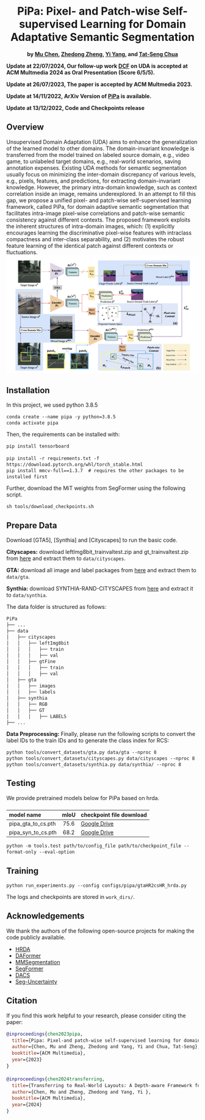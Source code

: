 <div align="center">    
 
# PiPa: Pixel- and Patch-wise Self-supervised Learning for Domain Adaptative Semantic Segmentation


**by [Mu Chen](https://scholar.google.com/citations?hl=en&user=eyBlZUUAAAAJ), [Zhedong Zheng](https://zdzheng.xyz/), [Yi Yang](https://scholar.google.com.au/citations?user=RMSuNFwAAAAJ&hl=en), 
and [Tat-Seng Chua](https://scholar.google.com.sg/citations?user=Z9DWCBEAAAAJ&hl=en)**
</div>


**Update at 22/07/2024, Our follow-up work [DCF](https://arxiv.org/abs/2311.12682) on UDA is accepted at ACM Multmedia 2024 as Oral Presentation (Score 6/5/5).**

**Update at 26/07/2023, The paper is accepted by ACM Multmedia 2023.**

**Update at 14/11/2022, ArXiv Version of [PiPa](https://arxiv.org/abs/2211.07609) is available.**

**Update at 13/12/2022, Code and Checkpoints release**

## Overview
Unsupervised Domain Adaptation (UDA) aims to enhance the generalization of the learned model to other domains. The domain-invariant knowledge is transferred from
the model trained on labeled source domain, e.g., video
game, to unlabeled target domains, e.g., real-world scenarios, saving annotation expenses. Existing UDA methods for semantic segmentation usually focus on minimizing
the inter-domain discrepancy of various levels, e.g., pixels,
features, and predictions, for extracting domain-invariant
knowledge. However, the primary intra-domain knowledge,
such as context correlation inside an image, remains underexplored. In an attempt to fill this gap, we propose a unified pixel- and patch-wise self-supervised learning framework, called PiPa, for domain adaptive semantic segmentation that facilitates intra-image pixel-wise correlations and
patch-wise semantic consistency against different contexts.
The proposed framework exploits the inherent structures
of intra-domain images, which: (1) explicitly encourages
learning the discriminative pixel-wise features with intraclass compactness and inter-class separability, and (2) motivates the robust feature learning of the identical patch
against different contexts or fluctuations.
<img src="resources/diagram.png">

## Installation

In this project, we used python 3.8.5

```shell
conda create --name pipa -y python=3.8.5
conda activate pipa
```

Then, the requirements can be installed with:

```shell
pip install tensorboard

pip install -r requirements.txt -f https://download.pytorch.org/whl/torch_stable.html
pip install mmcv-full==1.3.7  # requires the other packages to be installed first
```

Further, download the MiT weights from SegFormer using the
following script.

```shell
sh tools/download_checkpoints.sh
```

## Prepare Data

Download [GTA5], [Synthia] and [Cityscapes] to run the basic code.

**Cityscapes:** download leftImg8bit_trainvaltest.zip and
gt_trainvaltest.zip from [here](https://www.cityscapes-dataset.com/downloads/)
and extract them to `data/cityscapes`.

**GTA:** download all image and label packages from
[here](https://download.visinf.tu-darmstadt.de/data/from_games/) and extract
them to `data/gta`.

**Synthia:** download SYNTHIA-RAND-CITYSCAPES from
[here](http://synthia-dataset.net/downloads/) and extract it to `data/synthia`.

The data folder is structured as follows:

```none
PiPa
├── ...
├── data
│   ├── cityscapes
│   │   ├── leftImg8bit
│   │   │   ├── train
│   │   │   ├── val
│   │   ├── gtFine
│   │   │   ├── train
│   │   │   ├── val
│   ├── gta
│   │   ├── images
│   │   ├── labels
│   ├── synthia
│   │   ├── RGB
│   │   ├── GT
│   │   │   ├── LABELS
├── ...
```

**Data Preprocessing:** Finally, please run the following scripts to convert the label IDs to the
train IDs and to generate the class index for RCS:

```shell
python tools/convert_datasets/gta.py data/gta --nproc 8
python tools/convert_datasets/cityscapes.py data/cityscapes --nproc 8
python tools/convert_datasets/synthia.py data/synthia/ --nproc 8
```


## Testing

We provide pretrained models below for PiPa based on hrda.

### 

| model name                       | mIoU  | checkpoint file download                    |
| :------------------------------- | :---: | :------------------------------------- |
| pipa_gta_to_cs.pth  | 75.6  | [Google Drive](https://drive.google.com/file/d/1YhhVtuODGl3vCcE5wvWf8kwvMOSr4QaU/view?usp=share_link)|
| pipa_syn_to_cs.pth  | 68.2  | [Google Drive](https://drive.google.com/file/d/1m4bhr52tLmLwBTpHY9sA_kyH_IviajQi/view?usp=share_link)|


```shell
python -m tools.test path/to/config_file path/to/checkpoint_file --format-only --eval-option 
```

## Training

```shell
python run_experiments.py --config configs/pipa/gtaHR2csHR_hrda.py
```

The logs and checkpoints are stored in `work_dirs/`.

## Acknowledgements

We thank the authors of the following open-source projects for making the code publicly available.

* [HRDA](https://github.com/lhoyer/HRDA)
* [DAFormer](https://github.com/lhoyer/DAFormer)
* [MMSegmentation](https://github.com/open-mmlab/mmsegmentation)
* [SegFormer](https://github.com/NVlabs/SegFormer)
* [DACS](https://github.com/vikolss/DACS)
* [Seg-Uncertainty](https://github.com/layumi/Seg-Uncertainty)

## Citation

If you find this work helpful to your research, please consider citing the paper:

```bibtex
@inproceedings{chen2023pipa,
  title={Pipa: Pixel-and patch-wise self-supervised learning for domain adaptative semantic segmentation},
  author={Chen, Mu and Zheng, Zhedong and Yang, Yi and Chua, Tat-Seng},
  booktitle={ACM Multimedia},
  year={2023}
}

@inproceedings{chen2024transferring,
  title={Transferring to Real-World Layouts: A Depth-aware Framework for Scene Adaptation},
  author={Chen, Mu and Zheng, Zhedong and Yang, Yi },
  booktitle={ACM Multimedia},
  year={2024}
}
```
